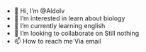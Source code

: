 - 👋 Hi, I’m @AldoIv
- 👀 I’m interested in learn about biology
- 🌱 I’m currently learning english
- 💞️ I’m looking to collaborate on Still nothing
- 📫 How to reach me Via email

<!---
AldoIv/AldoIv is a ✨ special ✨ repository because its `README.md` (this file) appears on your GitHub profile.
You can click the Preview link to take a look at your changes.
--->
